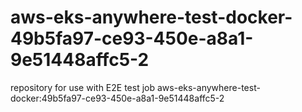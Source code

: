 # aws-eks-anywhere-test-docker-49b5fa97-ce93-450e-a8a1-9e51448affc5-2
repository for use with E2E test job aws-eks-anywhere-test-docker:49b5fa97-ce93-450e-a8a1-9e51448affc5-2
